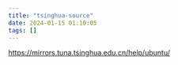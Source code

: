 ```yaml
---
title: "tsinghua-source"
date: 2024-01-15 01:10:05
tags: []
---
```

https://mirrors.tuna.tsinghua.edu.cn/help/ubuntu/

